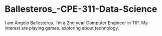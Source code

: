 # Ballesteros_-CPE-311-Data-Science

I am Angelo Ballesteros. I'm a 2nd year Computer Engineer in TIP. My interest are playing games, exploring about technology.
